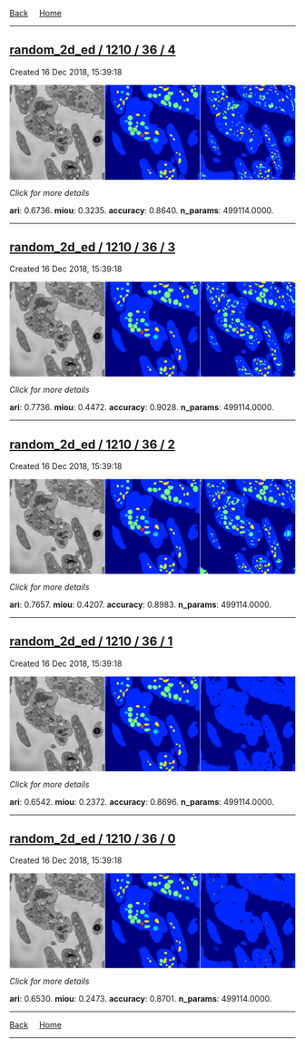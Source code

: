 
[Back](..)&nbsp;&nbsp;&nbsp;&nbsp;&nbsp;[Home](https://leapmanlab.github.io/snapshots)

---

<div class="summary"><a href="4"><h2>random_2d_ed / 1210 / 36 / 4</h2></a><p>Created 16 Dec 2018, 15:39:18
</p><a href="4"><img src="4/media/summary.png" align="center"></a><p>
<i>Click for more details</i>
</p></div>

**ari**: 0.6736. **miou**: 0.3235. **accuracy**: 0.8640. **n_params**: 499114.0000. 

---

<div class="summary"><a href="3"><h2>random_2d_ed / 1210 / 36 / 3</h2></a><p>Created 16 Dec 2018, 15:39:18
</p><a href="3"><img src="3/media/summary.png" align="center"></a><p>
<i>Click for more details</i>
</p></div>

**ari**: 0.7736. **miou**: 0.4472. **accuracy**: 0.9028. **n_params**: 499114.0000. 

---

<div class="summary"><a href="2"><h2>random_2d_ed / 1210 / 36 / 2</h2></a><p>Created 16 Dec 2018, 15:39:18
</p><a href="2"><img src="2/media/summary.png" align="center"></a><p>
<i>Click for more details</i>
</p></div>

**ari**: 0.7657. **miou**: 0.4207. **accuracy**: 0.8983. **n_params**: 499114.0000. 

---

<div class="summary"><a href="1"><h2>random_2d_ed / 1210 / 36 / 1</h2></a><p>Created 16 Dec 2018, 15:39:18
</p><a href="1"><img src="1/media/summary.png" align="center"></a><p>
<i>Click for more details</i>
</p></div>

**ari**: 0.6542. **miou**: 0.2372. **accuracy**: 0.8696. **n_params**: 499114.0000. 

---

<div class="summary"><a href="0"><h2>random_2d_ed / 1210 / 36 / 0</h2></a><p>Created 16 Dec 2018, 15:39:18
</p><a href="0"><img src="0/media/summary.png" align="center"></a><p>
<i>Click for more details</i>
</p></div>

**ari**: 0.6530. **miou**: 0.2473. **accuracy**: 0.8701. **n_params**: 499114.0000. 

---

[Back](..)&nbsp;&nbsp;&nbsp;&nbsp;&nbsp;[Home](https://leapmanlab.github.io/snapshots)

---